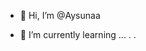 - 👋 Hi, I’m @Aysunaa
 
- 🌱 I’m currently learning ...
.
.



<!---
Aysunaa/Aysunaa is a ✨ special ✨ repository because its `README.md` (this file) appears on your GitHub profile.
You can click the Preview link to take a look at your changes.
--->
